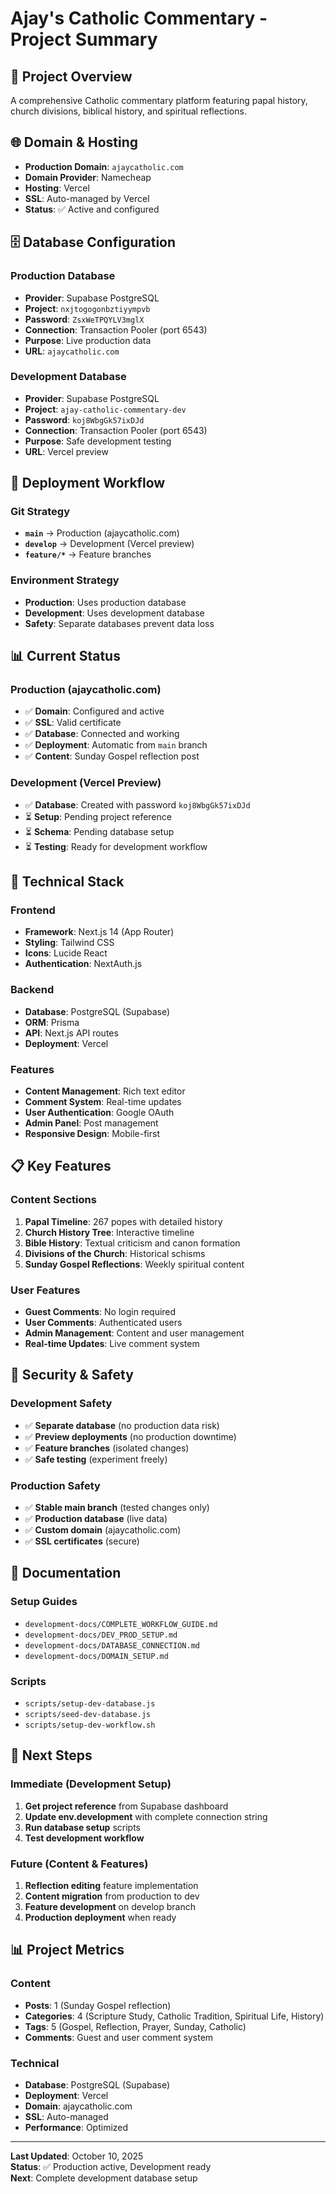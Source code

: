 # Ajay's Catholic Commentary - Project Summary

## 🎯 **Project Overview**
A comprehensive Catholic commentary platform featuring papal history, church divisions, biblical history, and spiritual reflections.

## 🌐 **Domain & Hosting**
- **Production Domain**: `ajaycatholic.com`
- **Domain Provider**: Namecheap
- **Hosting**: Vercel
- **SSL**: Auto-managed by Vercel
- **Status**: ✅ Active and configured

## 🗄️ **Database Configuration**

### **Production Database**
- **Provider**: Supabase PostgreSQL
- **Project**: `nxjtogogonbztiyympvb`
- **Password**: `ZsxWeTPQYLV3mglX`
- **Connection**: Transaction Pooler (port 6543)
- **Purpose**: Live production data
- **URL**: `ajaycatholic.com`

### **Development Database**
- **Provider**: Supabase PostgreSQL
- **Project**: `ajay-catholic-commentary-dev`
- **Password**: `koj8WbgGk57ixDJd`
- **Connection**: Transaction Pooler (port 6543)
- **Purpose**: Safe development testing
- **URL**: Vercel preview

## 🚀 **Deployment Workflow**

### **Git Strategy**
- **`main`** → Production (ajaycatholic.com)
- **`develop`** → Development (Vercel preview)
- **`feature/*`** → Feature branches

### **Environment Strategy**
- **Production**: Uses production database
- **Development**: Uses development database
- **Safety**: Separate databases prevent data loss

## 📊 **Current Status**

### **Production (ajaycatholic.com)**
- ✅ **Domain**: Configured and active
- ✅ **SSL**: Valid certificate
- ✅ **Database**: Connected and working
- ✅ **Deployment**: Automatic from `main` branch
- ✅ **Content**: Sunday Gospel reflection post

### **Development (Vercel Preview)**
- ✅ **Database**: Created with password `koj8WbgGk57ixDJd`
- ⏳ **Setup**: Pending project reference
- ⏳ **Schema**: Pending database setup
- ⏳ **Testing**: Ready for development workflow

## 🔧 **Technical Stack**

### **Frontend**
- **Framework**: Next.js 14 (App Router)
- **Styling**: Tailwind CSS
- **Icons**: Lucide React
- **Authentication**: NextAuth.js

### **Backend**
- **Database**: PostgreSQL (Supabase)
- **ORM**: Prisma
- **API**: Next.js API routes
- **Deployment**: Vercel

### **Features**
- **Content Management**: Rich text editor
- **Comment System**: Real-time updates
- **User Authentication**: Google OAuth
- **Admin Panel**: Post management
- **Responsive Design**: Mobile-first

## 📋 **Key Features**

### **Content Sections**
1. **Papal Timeline**: 267 popes with detailed history
2. **Church History Tree**: Interactive timeline
3. **Bible History**: Textual criticism and canon formation
4. **Divisions of the Church**: Historical schisms
5. **Sunday Gospel Reflections**: Weekly spiritual content

### **User Features**
- **Guest Comments**: No login required
- **User Comments**: Authenticated users
- **Admin Management**: Content and user management
- **Real-time Updates**: Live comment system

## 🔐 **Security & Safety**

### **Development Safety**
- ✅ **Separate database** (no production data risk)
- ✅ **Preview deployments** (no production downtime)
- ✅ **Feature branches** (isolated changes)
- ✅ **Safe testing** (experiment freely)

### **Production Safety**
- ✅ **Stable main branch** (tested changes only)
- ✅ **Production database** (live data)
- ✅ **Custom domain** (ajaycatholic.com)
- ✅ **SSL certificates** (secure)

## 📝 **Documentation**

### **Setup Guides**
- `development-docs/COMPLETE_WORKFLOW_GUIDE.md`
- `development-docs/DEV_PROD_SETUP.md`
- `development-docs/DATABASE_CONNECTION.md`
- `development-docs/DOMAIN_SETUP.md`

### **Scripts**
- `scripts/setup-dev-database.js`
- `scripts/seed-dev-database.js`
- `scripts/setup-dev-workflow.sh`

## 🎯 **Next Steps**

### **Immediate (Development Setup)**
1. **Get project reference** from Supabase dashboard
2. **Update env.development** with complete connection string
3. **Run database setup** scripts
4. **Test development workflow**

### **Future (Content & Features)**
1. **Reflection editing** feature implementation
2. **Content migration** from production to dev
3. **Feature development** on develop branch
4. **Production deployment** when ready

## 📊 **Project Metrics**

### **Content**
- **Posts**: 1 (Sunday Gospel reflection)
- **Categories**: 4 (Scripture Study, Catholic Tradition, Spiritual Life, History)
- **Tags**: 5 (Gospel, Reflection, Prayer, Sunday, Catholic)
- **Comments**: Guest and user comment system

### **Technical**
- **Database**: PostgreSQL (Supabase)
- **Deployment**: Vercel
- **Domain**: ajaycatholic.com
- **SSL**: Auto-managed
- **Performance**: Optimized

---

**Last Updated**: October 10, 2025  
**Status**: ✅ Production active, Development ready  
**Next**: Complete development database setup
